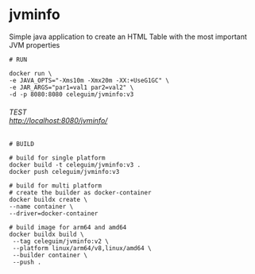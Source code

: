 # jvminfo

Simple java application to create an HTML Table with the most important JVM properties


```shell
# RUN

docker run \
-e JAVA_OPTS="-Xms10m -Xmx20m -XX:+UseG1GC" \
-e JAR_ARGS="par1=val1 par2=val2" \
-d -p 8080:8080 celeguim/jvminfo:v3

```

###### TEST </br>[http://localhost:8080/jvminfo/](http://localhost:8080/)

```shell
# BUILD

# build for single platform
docker build -t celeguim/jvminfo:v3 .
docker push celeguim/jvminfo:v3

# build for multi platform
# create the builder as docker-container
docker buildx create \
--name container \
--driver=docker-container

# build image for arm64 and amd64
docker buildx build \
 --tag celeguim/jvminfo:v2 \
 --platform linux/arm64/v8,linux/amd64 \
 --builder container \
 --push .

```
